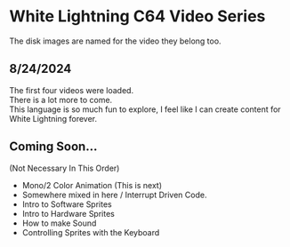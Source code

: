 # White Lightning C64 Video Series

The disk images are named for the video they belong too.

## 8/24/2024
The first four videos were loaded.   
There is a lot more to come.  
This language is so much fun to explore, I feel like I can create content for White Lightning forever.

## Coming Soon...
(Not Necessary In This Order)
* Mono/2 Color Animation (This is next)  
* Somewhere mixed in here / Interrupt Driven Code.   
* Intro to Software Sprites
* Intro to Hardware Sprites
* How to make Sound
* Controlling Sprites with the Keyboard

